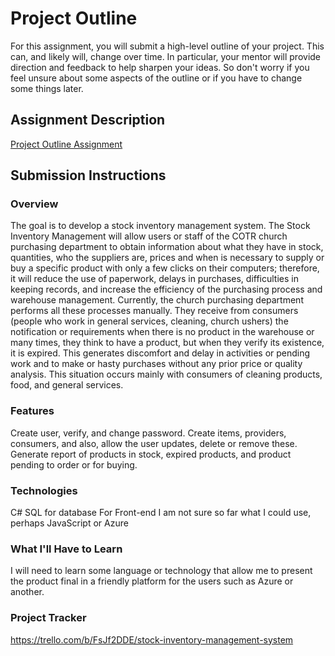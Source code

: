 # Project Outline
For this assignment, you will submit a high-level outline of your project. This can, and likely will, change over time. In particular, your mentor will provide direction and feedback to help sharpen your ideas. So don't worry if you feel unsure about some aspects of the outline or if you have to change some things later.

## Assignment Description
[Project Outline Assignment](https://education.launchcode.org/liftoff/modules/assignments/project-outline)

## Submission Instructions

### Overview
The goal is to develop a stock inventory management system. The Stock Inventory Management will allow users or staff of the COTR church purchasing department to obtain information about what they have in stock, quantities, who the suppliers are, prices and when is necessary to supply or buy a specific product with only a few clicks on their computers; therefore, it will reduce the use of paperwork, delays in purchases, difficulties in keeping records, and increase the efficiency of the purchasing process and warehouse management.
Currently, the church purchasing department performs all these processes manually. They receive from consumers (people who work in general services, cleaning, church ushers) the notification or requirements when there is no product in the warehouse or many times, they think to have a product, but when they verify its existence, it is expired. This generates discomfort and delay in activities or pending work and to make or hasty purchases without any prior price or quality analysis. This situation occurs mainly with consumers of cleaning products, food, and general services.

### Features
Create user, verify, and change password.
Create items, providers, consumers, and also, allow the user updates, delete or remove these.
Generate report of products in stock, expired products, and product pending to order or for buying.

### Technologies
C#
SQL for database
For Front-end I am not sure so far what I could use, perhaps JavaScript or Azure

### What I'll Have to Learn
I will need to learn some language or technology that allow me to present the product final in a friendly platform for the users such as Azure or another.
### Project Tracker
https://trello.com/b/FsJf2DDE/stock-inventory-management-system
